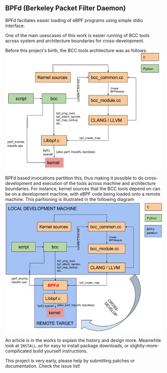 ## BPFd (Berkeley Packet Filter Daemon)

BPFd faciliates easier loading of eBPF programs using simple stdio interface.

One of the main usescases of this work is easier running of BCC tools across system and architecture boundaries for
cross-development.

Before this project's birth, the BCC tools architecture was as follows:
![BCC architecture](images/bcc-arch.png) 

BPFd based invocations partition this, thus making it possible to do cross-development and execution of the tools across
machine and architecture boundaries. For instance, kernel sources that the BCC tools depend on can be on a development
machine, with eBPF code being loaded onto a remote machine. This paritioning is illustrated in the following diagram
![BCC architecture with BPFd](images/bcc-with-bpfd-arch.png) 

An article is in the works to explain the history and design more. Meanwhile look at `INSTALL.md` for easy to install
package downloads, or slightly-more-compilicated build yourself instructions.

This project is very early, please help by submitting patches or documentation. Check the issue list!

